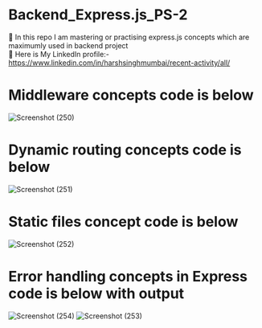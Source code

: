 # Backend_Express.js_PS-2

🌟 In this repo I am mastering or practising express.js concepts which are maximumly used in backend project 
<br/>
🌟 Here is My LinkedIn profile:-https://www.linkedin.com/in/harshsinghmumbai/recent-activity/all/

# Middleware concepts code is below
 ![Screenshot (250)](https://github.com/harshsinghmumbai/Backend_Express.js_PS-2/assets/145204222/104d452d-e4bb-4412-9667-b108a9e6ed8a)

# Dynamic routing concepts code is below
 ![Screenshot (251)](https://github.com/harshsinghmumbai/Backend_Express.js_PS-2/assets/145204222/b1399960-5a87-47cd-91db-3cf2866cce7d)

# Static files concept code is below
![Screenshot (252)](https://github.com/harshsinghmumbai/Backend_Express.js_PS-2/assets/145204222/96aabefd-eeaf-4d84-b944-1a1d90adc8fe)

# Error handling concepts in Express code is below with output
![Screenshot (254)](https://github.com/harshsinghmumbai/Backend_Express.js_PS-2/assets/145204222/d09548b0-e0b4-4ca7-bab3-d6c3a9e197f0)
![Screenshot (253)](https://github.com/harshsinghmumbai/Backend_Express.js_PS-2/assets/145204222/f2d5564c-e42e-4822-835b-9f114f643024)
